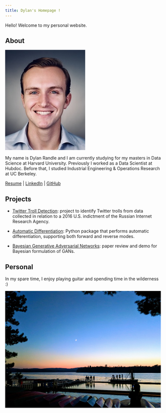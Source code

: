 ```yaml
---
title: Dylan's Homepage !
---
```


Hello! Welcome to my personal website.

## About

![headshot](pics/headshot.jpg)

My name is Dylan Randle and I am currently studying for my masters in Data Science at Harvard University.
Previously I worked as a Data Scientist at Hubdoc. Before that, I studied Industrial Engineering & Operations
Research at UC Berkeley.

<a href="http://dylanrandle.github.io/resume.pdf">Resume</a> | [LinkedIn](https://linkedin.com/in/dylanrandle/) | [GitHub](https://github.com/dylanrandle)

## Projects

- [Twitter Troll Detection](https://dylanrandle.github.io/troll_classification): project to identify Twitter
trolls from data collected in relation to a 2016 U.S. indictment of the Russian Internet Research Agency.

- [Automatic Differentiation](https://github.com/dylanrandle/autograd): Python package that performs automatic
differentiation, supporting both forward and reverse modes.

- [Bayesian Generative Adversarial Networks](https://dylanrandle.github.io/bayesgan.html): paper review and
demo for Bayesian formulation of GANs.

## Personal

In my spare time, I enjoy playing guitar and spending time in the wilderness :)

![camp](pics/camp.jpg)
